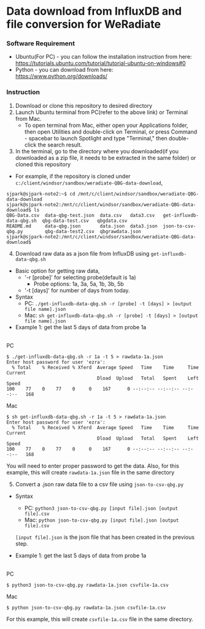 # Data download from InfluxDB and file conversion for WeRadiate

### Software Requirement
- Ubuntu(For PC) - you can follow the installation instruction from here: https://tutorials.ubuntu.com/tutorial/tutorial-ubuntu-on-windows#0
- Python - you can download from here: https://www.python.org/downloads/
### Instruction
1. Download or clone this repository to desired directory
2. Launch Ubuntu terminal from PC(refer to the above link) or Terminal from Mac.
	- To open terminal from Mac, either open your Applications folder, then open Utilities and double-click on Terminal, or press Command - spacebar to launch Spotlight and type "Terminal," then double-click the search result.
3. In the terminal, go to the directory where you downloaded(if you downloaded as a zip file, it needs to be extracted in the same folder) or cloned this repository
- For example, if the repository is cloned under `c:/client/windsor/sandbox/weradiate-QBG-data-download`,
```
sjpark@sjpark-note2:~$ cd /mnt/c/client/windsor/sandbox/weradiate-QBG-data-download
sjpark@sjpark-note2:/mnt/c/client/windsor/sandbox/weradiate-QBG-data-download$ ls
QBG-Data.csv  data-qbg-test.json  data.csv   data3.csv   get-influxdb-data-qbg.sh  qbg-data-test.csv   qbgdata.csv
README.md     data-qbg.json       data.json  data3.json  json-to-csv-qbg.py        qbg-data-test2.csv  qbgrawdata.json
sjpark@sjpark-note2:/mnt/c/client/windsor/sandbox/weradiate-QBG-data-download$
```
4. Download raw data as a json file from InfluxDB using `get-influxdb-data-qbg.sh`
- Basic option for getting raw data,
	- '-r [probe]' for selecting probe(default is 1a)
		- Probe options: 1a, 3a, 5a, 1b, 3b, 5b
	- '-t [days]' for number of days from today.
- Syntax 
	- PC: `./get-influxdb-data-qbg.sh -r [probe] -t [days] > [output file name].json`
	- Mac: `sh get-influxdb-data-qbg.sh -r [probe] -t [days] > [output file name].json`
- Example 1: get the last 5 days of data from probe 1a

\
PC
```
$ ./get-influxdb-data-qbg.sh -r 1a -t 5 > rawdata-1a.json
Enter host password for user 'ezra':
  % Total    % Received % Xferd  Average Speed   Time    Time     Time  Current
                                 Dload  Upload   Total   Spent    Left  Speed
100    77    0    77    0     0    167      0 --:--:-- --:--:-- --:--:--   168
```

Mac
```
$ sh get-influxdb-data-qbg.sh -r 1a -t 5 > rawdata-1a.json
Enter host password for user 'ezra':
  % Total    % Received % Xferd  Average Speed   Time    Time     Time  Current
                                 Dload  Upload   Total   Spent    Left  Speed
100    77    0    77    0     0    167      0 --:--:-- --:--:-- --:--:--   168
```

You will need to enter proper password to get the data. Also, for this example, this will create `rawdata-1a.json` file in the same directory

5. Convert a .json raw data file to a csv file using `json-to-csv-qbg.py`
- Syntax 
	- PC: `python3 json-to-csv-qbg.py [input file].json [output file].csv`
	- Mac: `python json-to-csv-qbg.py [input file].json [output file].csv`

	`[input file].json` is the json file that has been created in the previous step.
- Example 1: get the last 5 days of data from probe 1a

\
PC
```
$ python3 json-to-csv-qbg.py rawdata-1a.json csvfile-1a.csv
```

Mac
```
$ python json-to-csv-qbg.py rawdata-1a.json csvfile-1a.csv
```

For this example, this will create `csvfile-1a.csv` file in the same directory.
